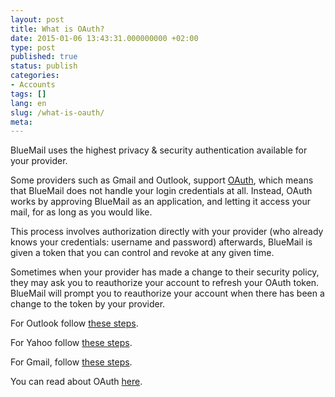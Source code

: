 ```yaml
---
layout: post
title: What is OAuth?
date: 2015-01-06 13:43:31.000000000 +02:00
type: post
published: true
status: publish
categories:
- Accounts
tags: []
lang: en
slug: /what-is-oauth/
meta:
---
```


BlueMail uses the highest privacy &amp; security authentication available for your provider.

Some providers such as Gmail and Outlook, support [OAuth](/what-is-oauth/), which means that BlueMail does not handle your login credentials at all. Instead, OAuth works by approving BlueMail as an application, and letting it access your mail, for as long as you would like.

This process involves authorization directly with your provider (who already knows your credentials: username and password) afterwards, BlueMail is given a token that you can control and revoke at any given time.

Sometimes when your provider has made a change to their security policy, they may ask you to reauthorize your account to refresh your OAuth token. BlueMail will prompt you to reauthorize your account when there has been a change to the token by your provider.

For Outlook follow [these steps](/oauth-outlook/).

For Yahoo follow [these steps](/oauth-yahoo/).

For Gmail, follow [these steps](/oauth-gmail/).

You can read about OAuth [here](http://techcrunch.com/2012/09/17/google-oauth-2-0-for-gmail-and-talk/).